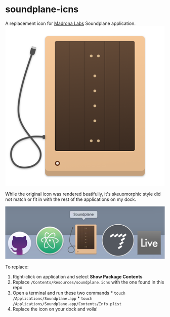# soundplane-icns
A replacement icon for [Madrona Labs](http://madronalabs.com/soundplane) Soundplane application.
![soundplane](https://raw.githubusercontent.com/jeffreypierce/soundplane-icns/master/img/soundplane%400.5x.png)

While the original icon was rendered beatifully, it's skeuomorphic style did not match or fit in with the rest of the applications on my dock. 

![soundplane-in-dock](https://raw.githubusercontent.com/jeffreypierce/soundplane-icns/master/img/soundplane-in-dock.png)


To replace:
  1. Right-click on application and select **Show Package Contents**
  2. Replace `/Contents/Resources/soundplane.icns` with the one found in this repo
  3. Open a terminal and run these two commands
    * `touch /Applications/Soundplane.app`
    * `touch /Applications/Soundplane.app/Contents/Info.plist`
  4. Replace the icon on your dock and voila!


